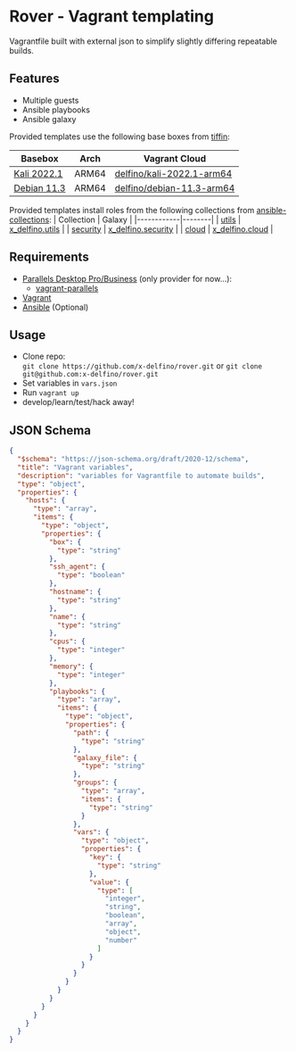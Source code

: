 # Rover - Vagrant templating

Vagrantfile built with external json to simplify slightly differing repeatable builds.

## Features
- Multiple guests
- Ansible playbooks
- Ansible galaxy


Provided templates use the following base boxes from [tiffin](https://github.com/x-delfino/tiffin):

| Basebox | Arch | Vagrant Cloud |
|----|------|---------------|
| [Kali 2022.1](https://github.com/x-delfino/tiffin/tree/main/templates/linux/kali) | ARM64 | [delfino/kali-2022.1-arm64](https://app.vagrantup.com/delfino/boxes/kali-2022.1-arm64) |
| [Debian 11.3](https://github.com/x-delfino/tiffin/tree/main/templates/linux/debian) | ARM64 | [delfino/debian-11.3-arm64](https://app.vagrantup.com/delfino/boxes/debian-11.3-arm64) |

Provided templates install roles from the following collections from [ansible-collections](https://github.com/x-delfino/ansible-collections):
| Collection | Galaxy |
|------------|--------|
| [utils](https://github.com/x-delfino/ansible-collections/tree/main/utils) | [x_delfino.utils](https://galaxy.ansible.com/x_delfino/utils) |
| [security](https://github.com/x-delfino/ansible-collections/tree/main/security) | [x_delfino.security](https://galaxy.ansible.com/x_delfino/security) |
| [cloud](https://github.com/x-delfino/ansible-collections/tree/main/cloud) | [x_delfino.cloud](https://galaxy.ansible.com/x_delfino/cloud) |

## Requirements
- [Parallels Desktop Pro/Business](https://www.parallels.com/uk/products/desktop/) (only provider for now...):
  - [vagrant-parallels](https://kb.parallels.com/en/122843)
- [Vagrant](https://www.vagrantup.com/docs/installation)
- [Ansible](https://docs.ansible.com/ansible/latest/installation_guide/intro_installation.html) (Optional)

## Usage
- Clone repo:\
  `git clone https://github.com/x-delfino/rover.git`
  or
  `git clone git@github.com:x-delfino/rover.git`
- Set variables in `vars.json`
- Run `vagrant up`
- develop/learn/test/hack away!

## JSON Schema
```json
{
  "$schema": "https://json-schema.org/draft/2020-12/schema",
  "title": "Vagrant variables",
  "description": "variables for Vagrantfile to automate builds",
  "type": "object",
  "properties": {
    "hosts": {
      "type": "array",
      "items": {
        "type": "object",
        "properties": {
          "box": {
            "type": "string"
          },
          "ssh_agent": {
            "type": "boolean"
          },
          "hostname": {
            "type": "string"
          },
          "name": {
            "type": "string"
          },
          "cpus": {
            "type": "integer"
          },
          "memory": {
            "type": "integer"
          },
          "playbooks": {
            "type": "array",
            "items": {
              "type": "object",
              "properties": {
                "path": {
                  "type": "string"
                },
                "galaxy_file": {
                  "type": "string"
                },
                "groups": {
                  "type": "array",
                  "items": {
                    "type": "string"
                  }
                },
                "vars": {
                  "type": "object",
                  "properties": {
                    "key": {
                      "type": "string"
                    },
                    "value": {
                      "type": [
                        "integer",
                        "string",
                        "boolean",
                        "array",
                        "object",
                        "number"
                      ]
                    }
                  }
                }
              }
            }
          }
        }
      }
    }
  }
}
```

